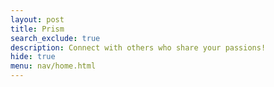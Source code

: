 ```yaml
---
layout: post
title: Prism
search_exclude: true
description: Connect with others who share your passions!
hide: true
menu: nav/home.html
---
```


<script type="module">
    import { pythonURI, fetchOptions } from "{{site.baseurl}}/assets/js/api/config.js";

    async function checkAuthorization() {
        try {
            const response = await fetch(`${pythonURI}/api/id`, fetchOptions);

            if (response.status === 401) {
                // Redirect immediately to login if unauthorized
                window.location.href = "{{site.baseurl}}/login";
            } else if (response.ok) {
                // If authorized, allow body to render
                const contentElements = document.querySelectorAll('.content');
                contentElements.forEach(element => {
                    element.style.display = "block";
                });;
            }
        } catch (error) {
            console.error("Authorization check failed:", error);
            // Redirect to login as a fallback
            window.location.href = "{{site.baseurl}}/login";
        }
    }

    // Run the check before rendering anything
    checkAuthorization();
</script>

<style>

    .content {
        display: none;
    }

    .heading {
        background-color: #b30000;
        padding: 40px 20px;
        text-align: center;
        box-shadow: 0 4px 10px rgba(0, 0, 0, 0.3);
    }

    .heading h1 {
        font-size: 2.5rem;
        font-weight: bold;
        margin: 0;
        color: #ffffff;
        text-transform: uppercase;
        letter-spacing: 2px;
    }

    .heading p {
        font-size: 1.2rem;
        margin: 10px 0 0;
        color: #ffcccc;
    }

    section {
        margin-bottom: 40px;
        padding: 20px;
        background-color: #2e2e2e;
        border-radius: 10px;
        box-shadow: 0 4px 8px rgba(0, 0, 0, 0.2);
    }

    section h2 {
        font-size: 1.8rem;
        margin-bottom: 20px;
        color: #ff6666;
        border-bottom: 2px solid #b30000;
        padding-bottom: 5px;
        display: inline-block;
    }

    .profile-card {
        background-color: #b30000;
        padding: 15px;
        border-radius: 8px;
        box-shadow: 0 3px 6px rgba(0, 0, 0, 0.3);
        color: #ffffff;
        font-weight: bold;
        margin-bottom: 10px;
        transition: transform 0.2s ease, box-shadow 0.2s ease;
    }

    .profile-card:hover {
        transform: translateY(-5px);
        box-shadow: 0 5px 10px rgba(0, 0, 0, 0.4);
    }

    button {
        background-color: #ff4d4d;
        color: #ffffff;
        border: none;
        padding: 12px 25px;
        border-radius: 25px;
        font-size: 1rem;
        cursor: pointer;
        transition: background-color 0.3s ease, box-shadow 0.3s ease;
        box-shadow: 0 4px 8px rgba(0, 0, 0, 0.2);
    }

    button:hover {
        background-color: #e60000;
        box-shadow: 0 6px 12px rgba(0, 0, 0, 0.3);
    }

    .green-button {
        background-color: #28a745;
    }

    .green-button:hover {
        background-color: #218838;
    }

    .purple-button {
        background-color: #ff3333;
        color: #ffffff;
    }

    .purple-button:hover {
        background-color: #b30000;
    }

    .copyright {
        background-color: #b30000;
        text-align: center;
        padding: 20px;
        font-size: 0.9rem;
        color: #ffcccc;
    }

    .copyright p {
        margin: 0;
    }
</style>

<div class="content">
    <header class="heading">
        <h1>Interest Mapping</h1>
        <p>Connect with others who share your passions!</p>
    </header>

    <br>

    <section>
        <h2>Suggestions for You</h2>
        <div id="suggestions"></div>
    </section>

    <section>
        <h2>Leaderboard of Top Interests</h2>
        <ul id="leaderboard"></ul>
    </section>

    <section>
        <button class="purple-button" onclick="window.location.href='{{ site.baseurl }}/profile'">Access Your Profile</button>
    </section>

    <footer class="copyright">
        <p>&copy; 2024 Prism. All rights reserved.</p>
    </footer>
</div>

<script type="module">

    import { pythonURI, fetchOptions } from "{{site.baseurl}}/assets/js/api/config.js";

    async function fetchSuggestions() {
        try {
            const response = await fetch(`${pythonURI}/api/id`, fetchOptions);
            if (!response.ok) throw new Error("Failed to fetch user data");

            const currentUser = await response.json();
            const interests = currentUser.interests.split(", ");

            const allUsersResponse = await fetch(`${pythonURI}/api/users`, fetchOptions);
            if (!allUsersResponse.ok) throw new Error("Failed to fetch all users");

            const allUsers = await allUsersResponse.json();

            const matchedUsers = allUsers.filter(user => {
                const userInterests = user.interests.split(", ");
                return userInterests.some(interest => interests.includes(interest)) && user.uid !== currentUser.uid;
            });

            const suggestionsContainer = document.getElementById("suggestions");
            suggestionsContainer.innerHTML = "";

            matchedUsers.forEach(user => {
                const card = document.createElement("div");
                card.className = "profile-card";
                card.textContent = `${user.name} - Interests: ${user.interests}`;
                suggestionsContainer.appendChild(card);
            });
        } catch (error) {
            console.error("Error fetching suggestions:", error);
        }
    }

    async function fetchLeaderboard() {
        try {
            const response = await fetch(`${pythonURI}/api/users`, fetchOptions);
            if (!response.ok) throw new Error("Failed to fetch all users");

            const allUsers = await response.json();
            const interestCounts = {};

            allUsers.forEach(user => {
                user.interests.split(", ").forEach(interest => {
                    interestCounts[interest] = (interestCounts[interest] || 0) + 1;
                });
            });

            const sortedInterests = Object.entries(interestCounts)
                .sort((a, b) => b[1] - a[1])
                .slice(0, 3);

            const leaderboardContainer = document.getElementById("leaderboard");
            leaderboardContainer.innerHTML = "";

            sortedInterests.forEach(([interest, count]) => {
                const listItem = document.createElement("li");
                listItem.textContent = `${interest} - ${count} Votes`;
                leaderboardContainer.appendChild(listItem);
            });
        } catch (error) {
            console.error("Error fetching leaderboard:", error);
        }
    }

    document.addEventListener("DOMContentLoaded", () => {
        fetchSuggestions();
        fetchLeaderboard();
    });
</script>
